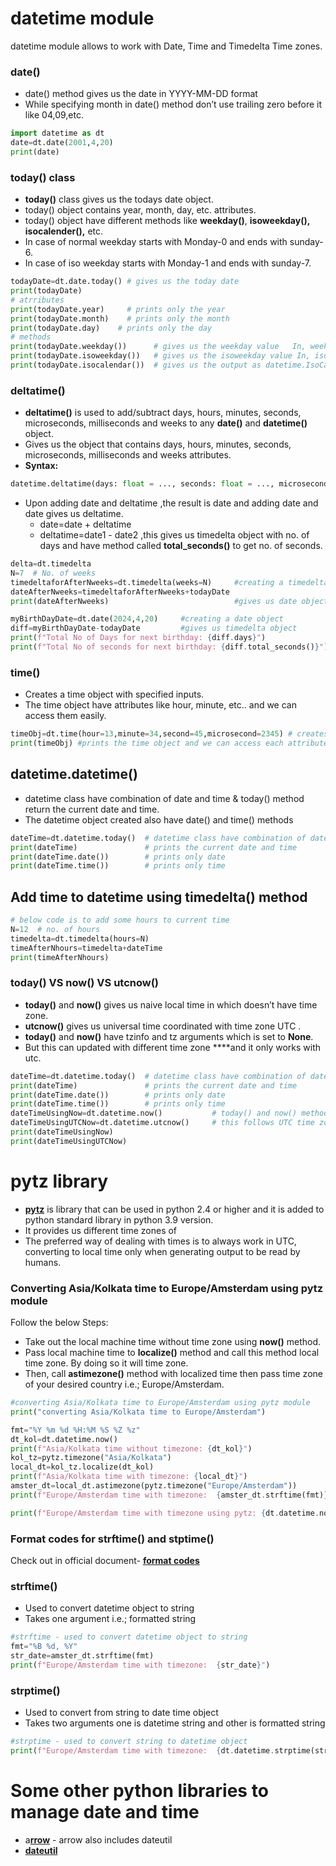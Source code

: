 # datetime module

datetime module allows to work with Date, Time and Timedelta Time zones.

### date()

- date() method gives us the date in YYYY-MM-DD format
- While specifying month in date() method don’t use trailing zero before it like 04,09,etc.

```python
import datetime as dt
date=dt.date(2001,4,20) 
print(date)
```

### today() class

- **today()** class gives us the todays date object.
- today() object contains year, month, day, etc. attributes.
- today() object have different methods like **weekday()**, **isoweekday(), isocalender(),** etc.
- In case of normal weekday starts with Monday-0 and ends with sunday-6.
- In case of iso weekday starts with Monday-1 and ends with sunday-7.

```python
todayDate=dt.date.today() # gives us the today date
print(todayDate)
# atrributes
print(todayDate.year)     # prints only the year
print(todayDate.month)    # prints only the month
print(todayDate.day)    # prints only the day
# methods
print(todayDate.weekday())      # gives us the weekday value   In, weekday starts withnMonday-0 and ends with sunday-6
print(todayDate.isoweekday())   # gives us the isoweekday value In, isoweekday starts withnMonday-1 and ends with sunday-7
print(todayDate.isocalendar())  # gives us the output as datetime.IsoCalendarDate(year=2023, week=33, weekday=5) and it consists of how many weeks completed and isoweekday of today date
```

### deltatime()

- **deltatime()** is used to add/subtract days, hours, minutes, seconds, microseconds, milliseconds and weeks to any **date()** and **datetime()** object.
- Gives us the object that contains days, hours, minutes, seconds, microseconds, milliseconds and weeks attributes.
- **Syntax:**

```python
datetime.deltatime(days: float = ..., seconds: float = ..., microseconds: float = ..., milliseconds: float = ..., minutes: float = ..., hours: float = ..., weeks: float = ...) -> timedelta
```

- Upon adding date and deltatime ,the result is date and adding date and date gives us deltatime.
    - date=date + deltatime
    - deltatime=date1 - date2  ,this gives us timedelta object with no. of days and have method called **total_seconds()** to get no. of seconds.

```python
delta=dt.timedelta
N=7  # No. of weeks
timedeltaforAfterNweeks=dt.timedelta(weeks=N)     #creating a timedelta object with N weeks
dateAfterNweeks=timedeltaforAfterNweeks+todayDate             
print(dateAfterNweeks)                            #gives us date object of after N weeks

myBirthDayDate=dt.date(2024,4,20)     #creating a date object
diff=myBirthDayDate-todayDate         #gives us timedelta object
print(f"Total No of Days for next birthday: {diff.days}")
print(f"Total No of seconds for next birthday: {diff.total_seconds()}")
```

### time()

- Creates a time object with specified inputs.
- The time object have attributes like hour, minute, etc.. and we can access them easily.

```python
timeObj=dt.time(hour=13,minute=34,second=45,microsecond=2345) # creates a time object with specified inputs.
print(timeObj) #prints the time object and we can access each attributes also like hour,minute,etc..
```

## datetime.datetime()

- datetime class have combination of date and time & today() method return the current date and time.
- The datetime object created also have date() and time() methods

```python
dateTime=dt.datetime.today()  # datetime class have combination of date and time & today() method return the current date and time.
print(dateTime)               # prints the current date and time
print(dateTime.date())        # prints only date
print(dateTime.time())        # prints only time
```

## Add time to datetime using timedelta() method

```python
# below code is to add some hours to current time
N=12  # no. of hours
timedelta=dt.timedelta(hours=N)
timeAfterNhours=timedelta+dateTime
print(timeAfterNhours)
```

### today() VS now() VS utcnow()

- **today()** and **now()** gives us naive local time in which doesn’t have time zone.
- **utcnow()** gives us universal time coordinated with time zone UTC .
- **today()** and **now()** have tzinfo and tz arguments which is set to **None**.
- But this can updated with different time zone ****and it only works with utc.

```python
dateTime=dt.datetime.today()  # datetime class have combination of date and time & today() method return the current date and time.
print(dateTime)               # prints the current date and time
print(dateTime.date())        # prints only date
print(dateTime.time())        # prints only time
dateTimeUsingNow=dt.datetime.now()           # today() and now() methods gives us same time.
dateTimeUsingUTCNow=dt.datetime.utcnow()     # this follows UTC time zone
print(dateTimeUsingNow)
print(dateTimeUsingUTCNow)
```

# pytz library

- **[pytz](https://pypi.org/project/pytz/)** is library that can be used in python 2.4 or higher and it is added to python standard library in python 3.9 version.
- It provides us different time zones of
- The preferred way of dealing with times is to always work in UTC, converting to local time only when generating output to be read by humans.

### Converting Asia/Kolkata time to Europe/Amsterdam using pytz module

Follow the below Steps:

- Take out the local machine time without time zone using **now()** method.
- Pass local machine time to **localize()** method and call this method local time zone. By doing so it will time zone.
- Then, call **astimezone()** method with localized time then pass time zone of your desired country i.e.; Europe/Amsterdam.

```python
#converting Asia/Kolkata time to Europe/Amsterdam using pytz module
print("converting Asia/Kolkata time to Europe/Amsterdam")

fmt="%Y %m %d %H:%M %S %Z %z"
dt_kol=dt.datetime.now()
print(f"Asia/Kolkata time without timezone: {dt_kol}")
kol_tz=pytz.timezone("Asia/Kolkata")
local_dt=kol_tz.localize(dt_kol)
print(f"Asia/Kolkata time with timezone: {local_dt}")
amster_dt=local_dt.astimezone(pytz.timezone("Europe/Amsterdam"))
print(f"Europe/Amsterdam time with timezone:  {amster_dt.strftime(fmt)}")

print(f"Europe/Amsterdam time with timezone using pytz: {dt.datetime.now(pytz.timezone('Europe/Amsterdam'))}")
```

### Format codes for strftime() and stptime()

Check out in official document- [**format codes**](https://docs.python.org/3/library/datetime.html#strftime-and-strptime-format-codes)

### strftime()

- Used to convert datetime object to string
- Takes one argument i.e.; formatted string

```python
#strftime - used to convert datetime object to string
fmt="%B %d, %Y"
str_date=amster_dt.strftime(fmt)
print(f"Europe/Amsterdam time with timezone:  {str_date}")
```

### strptime()

- Used to convert from string to date time object
- Takes two arguments one is datetime string and other is formatted string

```python
#strptime - used to convert string to datetime object
print(f"Europe/Amsterdam time with timezone:  {dt.datetime.strptime(str_date,fmt)}")
```

# Some other python libraries to manage date and time

- a[**rrow**](https://arrow.readthedocs.io/en/latest/) - arrow also includes dateutil
- [**dateutil**](https://dateutil.readthedocs.io/en/stable/)